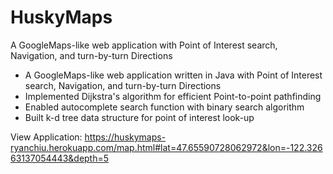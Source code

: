 # HuskyMaps

A GoogleMaps-like web application with Point of Interest search, Navigation, and turn-by-turn Directions
- A GoogleMaps-like web application written in Java with Point of Interest search, Navigation, and turn-by-turn Directions
- Implemented Dijkstra's algorithm for efficient Point-to-point pathfinding
- Enabled autocomplete search function with binary search algorithm
- Built k-d tree data structure for point of interest look-up

View Application:
https://huskymaps-ryanchiu.herokuapp.com/map.html#lat=47.65590728062972&lon=-122.32663137054443&depth=5
